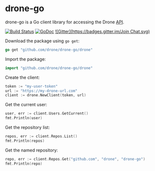 # drone-go

drone-go is a Go client library for accessing the Drone [API](http://readme.drone.io/api/overview/).

[![Build Status](http://test.drone.io/api/badge/github.com/drone/drone-go/status.svg?branch=master)](http://test.drone.io/github.com/drone/drone-go)
[![GoDoc](https://godoc.org/github.com/drone/drone-go/drone?status.svg)](https://godoc.org/github.com/drone/drone-go/drone)
[![Gitter](https://badges.gitter.im/Join Chat.svg)](https://gitter.im/drone/drone?utm_source=badge&utm_medium=badge&utm_campaign=pr-badge&utm_content=badge)

Download the package using `go get`:

```Go
go get "github.com/drone/drone-go/drone"
```

Import the package:

```Go
import "github.com/drone/drone-go/drone"
```

Create the client:

```Go
token := "my-user-token"
url := "https://my-drone-url.com"
client := drone.NewClient(token, url)
```

Get the current user:

```Go
user, err := client.Users.GetCurrent()
fmt.Println(user)
```

Get the repository list:

```Go
repos, err := client.Repos.List()
fmt.Println(repos)
```

Get the named repository:

```Go
repo, err := client.Repos.Get("github.com", "drone", "drone-go")
fmt.Println(repo)
```

